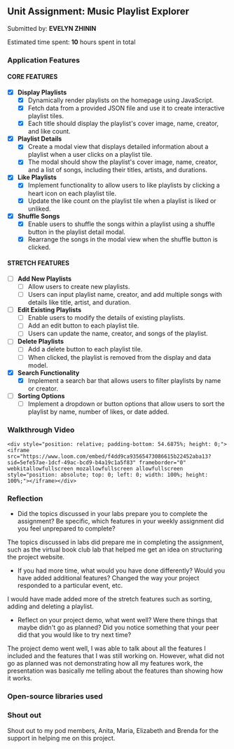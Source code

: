 
## Unit Assignment: Music Playlist Explorer

Submitted by: **EVELYN ZHININ**

Estimated time spent: **10** hours spent in total



### Application Features

#### CORE FEATURES

- [x] **Display Playlists**
  - [X] Dynamically render playlists on the homepage using JavaScript.
  - [X] Fetch data from a provided JSON file and use it to create interactive playlist tiles.
  - [X] Each title should display the playlist's cover image, name, creator, and like count.

- [x] **Playlist Details**
  - [X] Create a modal view that displays detailed information about a playlist when a user clicks on a playlist tile.
  - [X] The modal should show the playlist's cover image, name, creator, and a list of songs, including their titles, artists, and durations.

- [x] **Like Playlists**
  - [X] Implement functionality to allow users to like playlists by clicking a heart icon on each playlist tile.
  - [X] Update the like count on the playlist tile when a playlist is liked or unliked.

- [x] **Shuffle Songs**
  - [X] Enable users to shuffle the songs within a playlist using a shuffle button in the playlist detail modal.
  - [X] Rearrange the songs in the modal view when the shuffle button is clicked.

#### STRETCH FEATURES

- [ ] **Add New Playlists**
  - [ ] Allow users to create new playlists.
  - [ ] Users can input playlist name, creator, and add multiple songs with details like title, artist, and duration.

- [ ] **Edit Existing Playlists**
  - [ ] Enable users to modify the details of existing playlists.
  - [ ] Add an edit button to each playlist tile.
  - [ ] Users can update the name, creator, and songs of the playlist.

- [ ] **Delete Playlists**
  - [ ] Add a delete button to each playlist tile.
  - [ ] When clicked, the playlist is removed from the display and data model.

- [x] **Search Functionality**
  - [X] Implement a search bar that allows users to filter playlists by name or creator.

- [ ] **Sorting Options**
  - [ ] Implement a dropdown or button options that allow users to sort the playlist by name, number of likes, or date added.

### Walkthrough Video

`<div style="position: relative; padding-bottom: 54.6875%; height: 0;"><iframe src="https://www.loom.com/embed/f4dd9ca93565473086615b22452aba13?sid=5efe57ae-1dcf-49ac-bcd9-b4a19c1a5f83" frameborder="0" webkitallowfullscreen mozallowfullscreen allowfullscreen style="position: absolute; top: 0; left: 0; width: 100%; height: 100%;"></iframe></div>`

### Reflection

* Did the topics discussed in your labs prepare you to complete the assignment? Be specific, which features in your weekly assignment did you feel unprepared to complete?

The topics discussed in labs did prepare me in completing the assignment, such as the virtual book club lab that helped me get an idea on structuring the project website. 

* If you had more time, what would you have done differently? Would you have added additional features? Changed the way your project responded to a particular event, etc.
  
I would have made added more of the stretch features such as sorting, adding and deleting a playlist.

* Reflect on your project demo, what went well? Were there things that maybe didn't go as planned? Did you notice something that your peer did that you would like to try next time?

The project demo went well, I was able to talk about all the features I included and the features that I was still working on. However, what did not go as planned was not demonstrating how all my features work, the presentation was basically me telling about the features than showing how it works. 

### Open-source libraries used


### Shout out

Shout out to my pod members, Anita, Maria, Elizabeth and Brenda for the support in helping me on this project. 